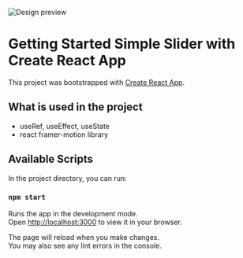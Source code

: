 ![Design preview](./public/screen-project-readme.jpg)

# Getting Started Simple Slider with Create React App

This project was bootstrapped with [Create React App](https://github.com/facebook/create-react-app).

## What is used in the project

- useRef, useEffect, useState
- react framer-motion library

## Available Scripts

In the project directory, you can run:

### `npm start`

Runs the app in the development mode.\
Open [http://localhost:3000](http://localhost:3000) to view it in your browser.

The page will reload when you make changes.\
You may also see any lint errors in the console.
